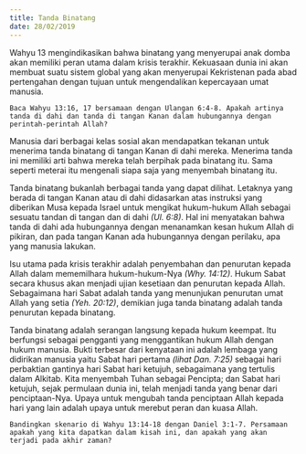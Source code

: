 ```yaml
---
title: Tanda Binatang
date: 28/02/2019
---
```


Wahyu 13 mengindikasikan bahwa binatang yang menyerupai anak domba akan memiliki peran utama dalam krisis terakhir. Kekuasaan dunia ini akan membuat suatu sistem global yang akan menyerupai Kekristenan pada abad pertengahan dengan tujuan untuk mengendalikan kepercayaan umat manusia.

`Baca Wahyu 13:16, 17 bersamaan dengan Ulangan 6:4-8. Apakah artinya tanda di dahi dan tanda di tangan Kanan dalam hubungannya dengan perintah-perintah Allah?`

Manusia dari berbagai kelas sosial akan mendapatkan tekanan untuk menerima tanda binatang di tangan Kanan di dahi mereka. Menerima tanda ini memiliki arti bahwa mereka telah berpihak pada binatang itu. Sama seperti meterai itu mengenali siapa saja yang menyembah binatang itu.

Tanda binatang bukanlah berbagai tanda yang dapat dilihat. Letaknya yang berada di tangan Kanan atau di dahi didasarkan atas instruksi yang diberikan Musa kepada Israel untuk mengikat hukum-hukum Allah sebagai sesuatu tandan di tangan dan di dahi _(Ul. 6:8)_. Hal ini menyatakan bahwa tanda di dahi ada hubungannya dengan menanamkan kesan hukum Allah di pikiran, dan pada tangan Kanan ada hubungannya dengan perilaku, apa yang manusia lakukan.

Isu utama pada krisis terakhir adalah penyembahan dan penurutan kepada Allah dalam mememilhara hukum-hukum-Nya _(Why. 14:12)_. Hukum Sabat secara khusus akan menjadi ujian kesetiaan dan penurutan kepada Allah. Sebagaimana hari Sabat adalah tanda yang menunjukan penurutan umat Allah yang setia _(Yeh. 20:12)_, demikian juga tanda binatang adalah tanda penurutan kepada binatang.

Tanda binatang adalah serangan langsung kepada hukum keempat. Itu berfungsi sebagai pengganti yang menggantikan hukum Allah dengan hukum manusia. Bukti terbesar dari kenyataan ini adalah lembaga yang didirikan manusia yaitu Sabat hari pertama _(lihat Dan. 7:25)_ sebagai hari perbaktian gantinya hari Sabat hari ketujuh, sebagaimana yang tertulis dalam Alkitab. Kita menyembah Tuhan sebagai Pencipta; dan Sabat hari ketujuh, sejak permulaan dunia ini, telah menjadi tanda yang benar dari penciptaan-Nya. Upaya untuk mengubah tanda penciptaan Allah kepada hari yang lain adalah upaya untuk merebut peran dan kuasa Allah.

`Bandingkan skenario di Wahyu 13:14-18 dengan Daniel 3:1-7. Persamaan apakah yang kita dapatkan dalam kisah ini, dan apakah yang akan terjadi pada akhir zaman?`